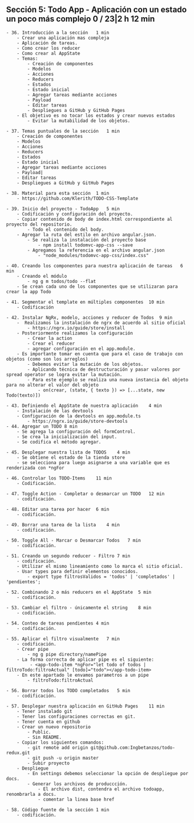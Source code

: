 ## Sección 5: Todo App - Aplicación con un estado un poco más complejo 0 / 23|2 h 12 min

    - 36. Introducción a la sección   1 min
        - Crear una aplicación mas compleja
        - Aplicación de tareas.
        - Como crear los reducer
        - Como crear al AppState
        - Temas:
            - Creación de componentes
            - Modelos
            - Acciones
            - Reducers
            - Estados
            - Estado inicial
            - Agregar tareas mediante acciones
            - Payload
            - Editar tareas
            - Despliegues a GitHub y GitHub Pages
        - El objetivo es no tocar los estados y crear nuevos estados
            - Evitar la mutabilidad de los objetos.
            
    - 37. Temas puntuales de la sección   1 min
        - Creación de componentes
        - Modelos
        - Acciones
        - Reducers
        - Estados
        - Estado inicial
        - Agregar tareas mediante acciones
        - Payload|
        - Editar tareas
        - Despliegues a GitHub y GitHub Pages
        
    - 38. Material para esta sección  1 min
        - https://github.com/Klerith/TODO-CSS-Template
        
    - 39. Inicio del proyecto - TodoApp   5 min
        - Codificación y configuración del proyecto.
        - Copiar contenido de body de index.html correspondiente al proyecto del repositorio.
            - Todo el contenido del body.
        - Agregar la ruta del estilo en archivo angular.json.
            - Se realiza la instalación del proyecto base
                - npm install todomvc-app-css --save
            - Agregamos la referencia en el archivo angular.json                 
                - "node_modules/todomvc-app-css/index.css"
                
    - 40. Creando los componentes para nuestra aplicación de tareas   6 min
        - Creando el módulo
            - ng g m todos/todo --flat
        - Se crean cada uno de los componentes que se utilizaran para crear la app Todo
                    
    - 41. Segmentar el template en múltiples componentes  10 min
        - Codificación
        
    - 42. Instalar NgRx, modelo, acciones y reducer de Todos  9 min
        -  Realizamos la instalación de ngrx de acuerdo al sitio oficial
            - https://ngrx.io/guide/store/install
        - Posteriormente realizamos la configuración 
            - Crear la action
            - Crear el reducer
            - agregar configuración en el app.module.
        - Es importante tomar en cuenta que para el caso de trabajo con objetos (como son los arreglos)
            - Debemos evitar la mutación de los objetos.
            - Aplicando técnica de destructuración y pasar valores por spread operator se logra evitar la mutación.
            - Para este ejemplo se realiza una nueva instancia del objeto para no alterar el valor del objeto
                - on(crear, (state, { texto }) => [...state, new Todo(texto)])
        
    - 43. Definiendo el AppState de nuestra aplicación    4 min
        - Instalación de las devtools
        - Configuración de la devtools en app.module.ts
            - https://ngrx.io/guide/store-devtools
    - 44. Agregar un TODO 8 min
        - Se agrega la configuración del formControl.
        - Se crea la inicialización del input.
        - Se codifica el método agregar.
        
    - 45. Desplegar nuestra lista de TODOS    4 min
        - Se obtiene el estado de la tienda store
        - se selecciona para luego asignarse a una variable que es renderizada con *ngFor
        
    - 46. Controlar los TODO-Items    11 min
        - Codificación.
        
    - 47. Toggle Action - Completar o desmarcar un TODO   12 min
        - codificación.
        
    - 48. Editar una tarea por hacer  6 min
        - codificación.
        
    - 49. Borrar una tarea de la lista    4 min
        - codificación.
        
    - 50. Toggle All - Marcar o Desmarcar Todos   7 min
        - codificación.
        
    - 51. Creando un segundo reducer - Filtro 7 min
        - codificación.
        - Utilizar el mismo lineamiento como lo marca el sitio oficial.
        - Usar types para definir elementos conocidos.
            - export type filtrosValidos = 'todos' | 'completados' | 'pendientes';
        
    - 52. Combinando 2 o más reducers en el AppState  5 min
        - codificación.
        
    - 53. Cambiar el filtro - únicamente el string    8 min
        - codificación.
        
    - 54. Conteo de tareas pendientes 4 min
        - codificación.
        
    - 55. Aplicar el filtro visualmente   7 min
        - codificación.
        - Crear pipe
            - ng g pipe directory/namePipe
        - La forma correcta de aplicar pipe es el siguiente:
             - <app-todo-item *ngFor="let todo of todos | filtroTodo:filtroActual" [todo]="todo"></app-todo-item>            
        - En este apartado le envamos parametros a un pipe
            - filtroTodo:filtroActual
                         
    - 56. Borrar todos los TODO completados   5 min
        - codificación.
        
    - 57. Desplegar nuestra aplicación en GitHub Pages    11 min
        - Tener instalado git
        - Tener las configuraciones correctas en git.
        - Tener cuenta en github
        - Crear un nuevo repositorio
            - Public.
            - Sin README.
        - Copiar los siguientes comandos:
            - git remote add origin git@github.com:Ingbetanzos/todo-redux.git
            - git push -u origin master
            - Subir proyecto
        - Despliegue
            - En settings debemos seleccionar la opción de despliegue por docs.
            - Generar los archivos de produccción.
                - El archivo dist, contendra el archivo todoapp, renombrarla a docs.
                - comentar la linea base href            
        
    - 58. Código fuente de la sección 1 min
        - codificación.
